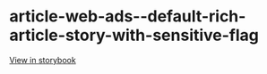 # article-web-ads--default-rich-article-story-with-sensitive-flag

[View in storybook](https://raw.githack.com/Independent-Digital-News-and-Media-Ltd/indy-pwamp-sb/PR-1722-sb/index.html?path=/story/article-web-ads--default-rich-article-story-with-sensitive-flag)
